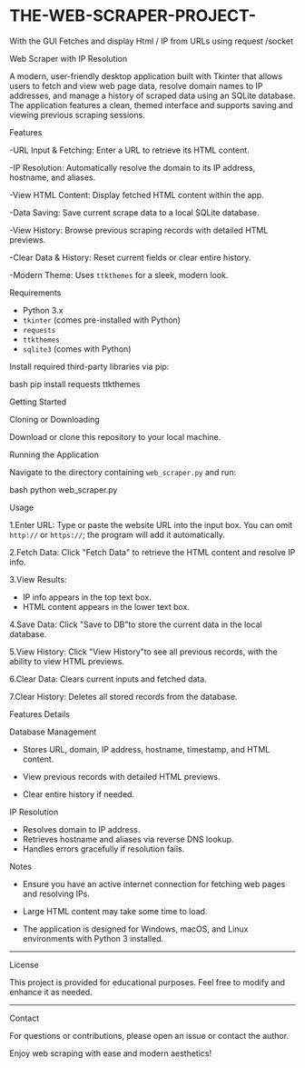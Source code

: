 # THE-WEB-SCRAPER-PROJECT-
With the GUI Fetches and display Html / IP from URLs using request /socket 


 Web Scraper with IP Resolution

A modern, user-friendly desktop application built with Tkinter that allows users to fetch and view web page data, resolve domain names to IP addresses, and manage a history of scraped data using an SQLite database. The application features a clean, themed interface and supports saving and viewing previous scraping sessions.

 Features

-URL Input & Fetching: Enter a URL to retrieve its HTML content.

-IP Resolution: Automatically resolve the domain to its IP address, hostname, and aliases.

-View HTML Content: Display fetched HTML content within the app.

-Data Saving: Save current scrape data to a local SQLite database.

-View History: Browse previous scraping records with detailed HTML previews.

-Clear Data & History: Reset current fields or clear entire history.

-Modern Theme: Uses `ttkthemes` for a sleek, modern look.

Requirements

- Python 3.x
- `tkinter` (comes pre-installed with Python)
- `requests`
- `ttkthemes`
- `sqlite3` (comes with Python)

Install required third-party libraries via pip:

bash
pip install requests ttkthemes


Getting Started

Cloning or Downloading

Download or clone this repository to your local machine.

Running the Application

Navigate to the directory containing `web_scraper.py` and run:

bash
python web_scraper.py

 Usage

1.Enter URL: Type or paste the website URL into the input box. You can omit `http://` or `https://`; the program will add it automatically.

2.Fetch Data: Click "Fetch Data" to retrieve the HTML content and resolve IP info.

3.View Results:
   - IP info appears in the top text box.
   - HTML content appears in the lower text box.

4.Save Data: Click "Save to DB"to store the current data in the local database.

5.View History: Click "View History"to see all previous records, with the ability to view HTML previews.

6.Clear Data: Clears current inputs and fetched data.

7.Clear History: Deletes all stored records from the database.

Features Details

Database Management

- Stores URL, domain, IP address, hostname, timestamp, and HTML content.

- View previous records with detailed HTML previews.

- Clear entire history if needed.

IP Resolution

- Resolves domain to IP address.
- Retrieves hostname and aliases via reverse DNS lookup.
- Handles errors gracefully if resolution fails.

Notes

- Ensure you have an active internet connection for fetching web pages and resolving IPs.

- Large HTML content may take some time to load.

- The application is designed for Windows, macOS, and Linux environments with Python 3 installed.

---

License

This project is provided for educational purposes. Feel free to modify and enhance it as needed.

---

 Contact

For questions or contributions, please open an issue or contact the author.


Enjoy web scraping with ease and modern aesthetics!